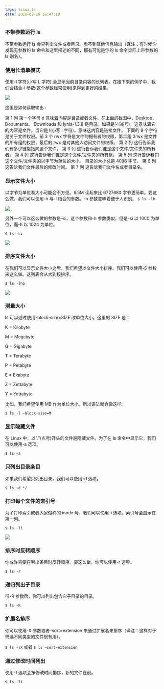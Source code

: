 ```yaml
---
tags: linux,ls
date: 2018-08-19 16:47:10
---
```


### 不带参数运行 ls

不带参数运行 ls 会只列出文件或者目录。看不到其他信息输出（译注：有时候你发现无参数的 ls 命令和这里描述的不同，那有可能是你的 ls 命令实际上带参数的 ls 别名）。

### 使用长清单模式

使用-l 字符(小写 L 字符),会显示当前目录内容的长列表。在接下来的例子中，我们会结合-l 参数(这个参数经常使用)来得到更好的结果。

![](http://ogbkru1bq.bkt.clouddn.com/选区_143.png)

这里是如何读取输出 :

第 1 列
第一个字母 d 意味着内容是目录或者文件。在上面的截图中，Desktop、 Documents、 Downloads 和 lynis-1.3.8 是目录。如果是’-‘(减号)，这意味着它的内容是文件。当它是 l(小写 l 字符)，意味这内容是链接文件。
下面的 9 个字符是关于文件权限。前 3 个 rwx 字符是文件的拥有者的权限，第二组 3rwx 是文件的所有组的权限，最后的 rwx 是对其他人访问文件的权限。
第 2 列 这行告诉我们有多少链接指向这个文件。
第 3 列 这行告诉我们谁是这个文件/文件夹的所有者。
第 4 列 这行告诉我们谁是这个文件/文件夹的所有组。
第 5 列 这行告诉我们这个文件/文件夹的以字节为单位的大小。 目录的大小总是 4096 字节。
第 6 列 这告诉我们文件最后的修改时间。
第 7 列 这告诉我们文件名或者目录名。

### 显示文件大小

以字节为单位看大小可能会不方便。6.5M 读起来比 6727680 字节更简单。要这么做，我们可以使用-h 与-l 结合的参数。-h 参数意味着便于人识别。
`$ ls -lh`

![](http://ogbkru1bq.bkt.clouddn.com/选区_144.png)

另外一个可以这么做的参数是–si。这个参数和-h 参数类似，但是-si 以 1000 为单位，而-h 以 1024 为单位。

`$ ls -si`

![](http://ogbkru1bq.bkt.clouddn.com/选区_145.png)

### 排序文件大小

在我们可以显示文件大小之后，我们希望以文件大小排序。我们可以使用-S 参数来这么做。这列表会从大到校排序。

`$ ls -lhS`

![](http://ogbkru1bq.bkt.clouddn.com/选区_146.png)

### 测量大小

ls 可以通过使用-block-size=SIZE 改单位大小。这里的 SIZE 是：

K = Kilobyte

M = Megabyte

G = Gigabyte

T = Terabyte

P = Petabyte

E = Exabyte

Z = Zettabyte

Y = Yottabyte

比如，我们希望使用 MB 作为单位大小。所以语法就会像这样:

`$ ls -l –block-size=M`

### 显示隐藏文件

在 Linux 中，以”.”(点号)开头的文件是隐藏文件。为了在 ls 命令中显示它，我们可以使用-a 选项。

`$ ls -a`

### 只列出目录条目

如果我们希望只列出目录，我们可以使用-d 选项。

`$ ls -d */`

### 打印每个文件的索引号

为了打印索引或者大家俗称的 inode 号，我们可以使用-i 选项。索引号会显示在第一列。

`$ ls -li`

![](http://ogbkru1bq.bkt.clouddn.com/选区_147.png)

### 排序时反转顺序

你或许需要在列出条目时反转顺序。要这么做，你可以使用-r 选项。

`$ ls -r`

### 递归列出子目录

带-R 参数后，你可以列出包含它子目录的目录。

`$ ls -R`

### 扩展名排序

你可以使用-X 参数或者–sort=extension 来通过扩展名来排序（译注：这样对于筛选不同类型的文件很有用）。

`$ ls -lX` 或者 `$ ls –sort=extension`

### 通过修改时间列出

使用-t 选项会按修改时间排序，新的文件在前。

`$ ls -lt`
